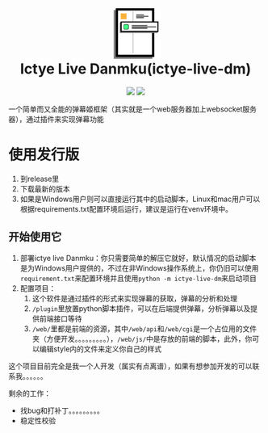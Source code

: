 <div align="center">
<img width="100" height="100" src="https://github.com/northgreen/ictye-live-dm/raw/dev/icon.png">
</img>
<h1 style="margin-top:0">Ictye Live Danmku(ictye-live-dm)</h1>
<img src="https://img.shields.io/badge/python-3.10-blue">
</img>
<img src="https://img.shields.io/badge/license-GPL-green">
</img>
</div>

一个简单而又全能的弹幕姬框架（其实就是一个web服务器加上websocket服务器），通过插件来实现弹幕功能

# 使用发行版
1. 到release里
2. 下载最新的版本
3. 如果是Windows用户则可以直接运行其中的启动脚本，Linux和mac用户可以根据requirements.txt配置环境后运行，建议是运行在venv环境中。

## 开始使用它

1. 部署ictye live Danmku：你只需要简单的解压它就好，默认情况的启动脚本是为Windows用户提供的，不过在非Windows操作系统上，你仍旧可以使用`requirement.txt`来配置环境并且使用`python -m ictye-live-dm`来启动项目
2. 配置项目：
   1. 这个软件是通过插件的形式来实现弹幕的获取，弹幕的分析和处理
   2. `/plugin`里放置python脚本插件，可以在后端提供弹幕，分析弹幕以及提供前端接口等待
   3. `/web/`里都是前端的资源，其中`/web/api`和`/web/cgi`是一个占位用的文件夹（方便开发。。。。。。。。。），`/web/js/`中是存放的前端的脚本，此外，你可以编辑style内的文件来定义你自己的样式

这个项目目前完全是我一个人开发（属实有点离谱），如果有想参加开发的可以联系我。。。。。。

剩余的工作：
- 找bug和打补丁。。。。。。。。。
- 稳定性校验